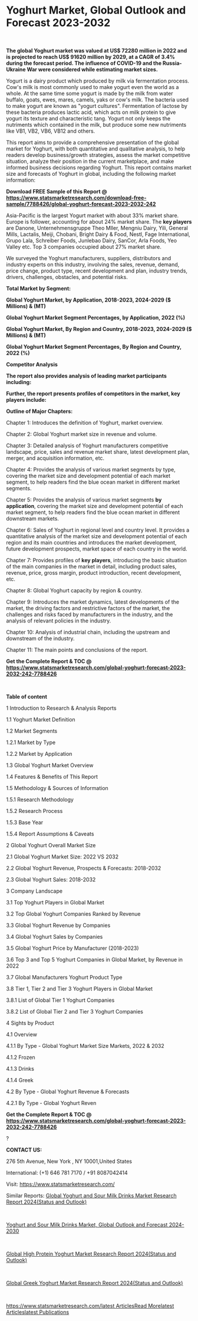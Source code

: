 <h1>Yoghurt Market, Global Outlook and Forecast 2023-2032</h1><br/><p><strong>The global Yoghurt market was valued at US$ 72280 million in 2022 and is projected to reach US$ 91620 million by 2029, at a <strong>CAGR</strong> of 3.4% during the forecast period. The influence of COVID-19 and the Russia-Ukraine War were considered while estimating market sizes.</strong></p>
 
 
 
 <p>Yogurt is a dairy product which produced by milk via fermentation process. Cow&#39;s milk is most commonly used to make yogurt even the world as a whole. At the same time some yogurt is made by the milk from water buffalo, goats, ewes, mares, camels, yaks or cow&#39;s milk. The bacteria used to make yogurt are known as "yogurt cultures". Fermentation of lactose by these bacteria produces lactic acid, which acts on milk protein to give yogurt its texture and characteristic tang. Yogurt not only keeps the nutriments which contained in the milk, but produce some new nutriments like VB1, VB2, VB6, VB12 and others.</p>
 
 
 
 <p>This report aims to provide a comprehensive presentation of the global market for Yoghurt, with both quantitative and qualitative analysis, to help readers develop business/growth strategies, assess the market competitive situation, analyze their position in the current marketplace, and make informed business decisions regarding Yoghurt. This report contains market size and forecasts of Yoghurt in global, including the following market information:</p>
 
 
 
 <p><strong>Download FREE Sample of this Report @ <a href="https://www.statsmarketresearch.com/download-free-sample/7788426/global-yoghurt-forecast-2023-2032-242">https://www.statsmarketresearch.com/download-free-sample/7788426/global-yoghurt-forecast-2023-2032-242</a></strong></p>
 
 
 
 <p>Asia-Pacific is the largest Yogurt market with about 33% market share. Europe is follower, accounting for about 24% market share. The <strong>key players</strong> are Danone, Unternehmensgruppe Theo Mller, Mengniu Dairy, Yili, General Mills, Lactalis, Meiji, Chobani, Bright Dairy & Food, Nestl, Fage International, Grupo Lala, Schreiber Foods, Junlebao Dairy, SanCor, Arla Foods, Yeo Valley etc. Top 3 companies occupied about 27% market share.</p>
 
 
 
 <p>We surveyed the Yoghurt manufacturers, suppliers, distributors and industry experts on this industry, involving the sales, revenue, demand, price change, product type, recent development and plan, industry trends, drivers, challenges, obstacles, and potential risks.</p>
 
 
 
 <p><strong>Total Market by Segment:</strong></p>
 
 
 
 <p><strong>Global Yoghurt Market, <strong>by Application</strong>, 2018-2023, 2024-2029 ($ Millions) & (MT)</strong></p>
 
 
 
 <p><strong>Global Yoghurt Market Segment Percentages, <strong>by Application</strong>, 2022 (%)</strong></p>
 
 
 
 <p><strong>Global Yoghurt Market, By Region and Country, 2018-2023, 2024-2029 ($ Millions) & (MT)</strong></p>
 
 
 
 <p><strong>Global Yoghurt Market Segment Percentages, By Region and Country, 2022 (%)</strong></p>
 
 
 
 <p><strong>Competitor Analysis</strong></p>
 
 
 
 <p><strong>The report also provides analysis of leading market participants including:</strong></p>
 
 
 
 <p><strong>Further, the report presents profiles of competitors in the market, <strong>key players</strong> include:</strong></p>
 
 
 
 <p><strong>Outline of Major Chapters:</strong></p>
 
 
 
 <p>Chapter 1: Introduces the definition of Yoghurt, market overview.</p>
 
 
 
 <p>Chapter 2: Global Yoghurt market size in revenue and volume.</p>
 
 
 
 <p>Chapter 3: Detailed analysis of Yoghurt manufacturers competitive landscape, price, sales and revenue market share, latest development plan, merger, and acquisition information, etc.</p>
 
 
 
 <p>Chapter 4: Provides the analysis of various market segments by type, covering the market size and development potential of each market segment, to help readers find the blue ocean market in different market segments.</p>
 
 
 
 <p>Chapter 5: Provides the analysis of various market segments <strong>by application</strong>, covering the market size and development potential of each market segment, to help readers find the blue ocean market in different downstream markets.</p>
 
 
 
 <p>Chapter 6: Sales of Yoghurt in regional level and country level. It provides a quantitative analysis of the market size and development potential of each region and its main countries and introduces the market development, future development prospects, market space of each country in the world.</p>
 
 
 
 <p>Chapter 7: Provides profiles of <strong>key players</strong>, introducing the basic situation of the main companies in the market in detail, including product sales, revenue, price, gross margin, product introduction, recent development, etc.</p>
 
 
 
 <p>Chapter 8: Global Yoghurt capacity by region & country.</p>
 
 
 
 <p>Chapter 9: Introduces the market dynamics, latest developments of the market, the driving factors and restrictive factors of the market, the challenges and risks faced by manufacturers in the industry, and the analysis of relevant policies in the industry.</p>
 
 
 
 <p>Chapter 10: Analysis of industrial chain, including the upstream and downstream of the industry.</p>
 
 
 
 <p>Chapter 11: The main points and conclusions of the report.</p>
 
 
 
 <div><b>Get the Complete Report & TOC @ <a href="https://www.statsmarketresearch.com/global-yoghurt-forecast-2023-2032-242-7788426">https://www.statsmarketresearch.com/global-yoghurt-forecast-2023-2032-242-7788426</a></b></div>
 
 
 
 <p><br />
 
 <b>Table of content</b></p>
 
 
 
 <p>1 Introduction to Research & Analysis Reports<br />
 
 1.1 Yoghurt Market Definition<br />
 
 1.2 Market Segments<br />
 
 1.2.1 Market by Type<br />
 
 1.2.2 Market by Application<br />
 
 1.3 Global Yoghurt Market Overview<br />
 
 1.4 Features & Benefits of This Report<br />
 
 1.5 Methodology & Sources of Information<br />
 
 1.5.1 Research Methodology<br />
 
 1.5.2 Research Process<br />
 
 1.5.3 Base Year<br />
 
 1.5.4 Report Assumptions & Caveats<br />
 
 2 Global Yoghurt Overall Market Size<br />
 
 2.1 Global Yoghurt Market Size: 2022 VS 2032<br />
 
 2.2 Global Yoghurt Revenue, Prospects & Forecasts: 2018-2032<br />
 
 2.3 Global Yoghurt Sales: 2018-2032<br />
 
 3 Company Landscape<br />
 
 3.1 Top Yoghurt Players in Global Market<br />
 
 3.2 Top Global Yoghurt Companies Ranked by Revenue<br />
 
 3.3 Global Yoghurt Revenue by Companies<br />
 
 3.4 Global Yoghurt Sales by Companies<br />
 
 3.5 Global Yoghurt Price by Manufacturer (2018-2023)<br />
 
 3.6 Top 3 and Top 5 Yoghurt Companies in Global Market, by Revenue in 2022<br />
 
 3.7 Global Manufacturers Yoghurt Product Type<br />
 
 3.8 Tier 1, Tier 2 and Tier 3 Yoghurt Players in Global Market<br />
 
 3.8.1 List of Global Tier 1 Yoghurt Companies<br />
 
 3.8.2 List of Global Tier 2 and Tier 3 Yoghurt Companies<br />
 
 4 Sights by Product<br />
 
 4.1 Overview<br />
 
 4.1.1 By Type - Global Yoghurt Market Size Markets, 2022 & 2032<br />
 
 4.1.2 Frozen<br />
 
 4.1.3 Drinks<br />
 
 4.1.4 Greek<br />
 
 4.2 By Type - Global Yoghurt Revenue & Forecasts<br />
 
 4.2.1 By Type - Global Yoghurt Reven</p>
 
 
 
 <div><b>Get the Complete Report & TOC @ <a href="https://www.statsmarketresearch.com/global-yoghurt-forecast-2023-2032-242-7788426">https://www.statsmarketresearch.com/global-yoghurt-forecast-2023-2032-242-7788426</a></b></div>
 
 
 
 <p>? </p>
 
 
 
 <p><b>CONTACT US:</b><br />
 
 276 5th Avenue, New York , NY 10001,United States<br />
 
 International: (+1) 646 781 7170 / +91 8087042414<br />
 
 Visit: <a href="https://www.statsmarketresearch.com/">https://www.statsmarketresearch.com/</a><br />
 
 Similar Reports: <a href="https://www.statsmarketresearch.com/global-yoghurt-forecast-2023-2032-242-7788426">Global Yoghurt and Sour Milk Drinks Market Research Report 2024(Status and Outlook)</a><br />
 
 <br />
 
 <a href="https://www.statsmarketresearch.com/global-yoghurt-forecast-2023-2032-242-7788426">Yoghurt and Sour Milk Drinks Market, Global Outlook and Forecast 2024-2030</a><br />
 
 <br />
 
 <a href="https://www.statsmarketresearch.com/global-yoghurt-forecast-2023-2032-242-7788426">Global High Protein Yoghurt Market Research Report 2024(Status and Outlook)</a><br />
 
 <br />
 
 <a href="https://www.statsmarketresearch.com/global-yoghurt-forecast-2023-2032-242-7788426">Global Greek Yoghurt Market Research Report 2024(Status and Outlook)</a><br />
 
 <br />
 
 <a href="https://gyeongbokgung.com">https://www.statsmarketresearch.com/</a><a href="https://hallyeomaritime.com">latest Articles</a><a href="https://jingwansa.com">Read More</a><a href="https://nguoiviet.jp/">latest Articles</a><a href="https://www.intelmarketresearch.com/">latest Publications</a></p>